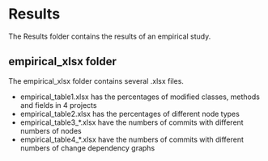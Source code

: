 # Results
The Results folder contains the results of an empirical study.

## empirical_xlsx folder
The empirical_xlsx folder contains several .xlsx files.
* empirical_table1.xlsx has the percentages of modified classes, methods and fields in 4 projects
* empirical_table2.xlsx has the percentages of different node types
* empirical_table3_\*.xlsx have the numbers of commits with different numbers of nodes
* empirical_table4_\*.xlsx have the numbers of commits with different numbers of change dependency graphs
